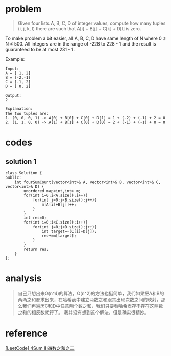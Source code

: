 # problem
> Given four lists A, B, C, D of integer values, compute how many tuples (i, j, k, l) there are such that A[i] + B[j] + C[k] + D[l] is zero.

To make problem a bit easier, all A, B, C, D have same length of N where 0 ≤ N ≤ 500. All integers are in the range of -228 to 228 - 1 and the result is guaranteed to be at most 231 - 1.

Example:
```
Input:
A = [ 1, 2]
B = [-2,-1]
C = [-1, 2]
D = [ 0, 2]

Output:
2

Explanation:
The two tuples are:
1. (0, 0, 0, 1) -> A[0] + B[0] + C[0] + D[1] = 1 + (-2) + (-1) + 2 = 0
2. (1, 1, 0, 0) -> A[1] + B[1] + C[0] + D[0] = 2 + (-1) + (-1) + 0 = 0
```

# codes

## solution 1
```
class Solution {
public:
    int fourSumCount(vector<int>& A, vector<int>& B, vector<int>& C, vector<int>& D) {
        unordered_map<int,int> m;
        for(int i=0;i<A.size();i++){
            for(int j=0;j<B.size();j++){
                m[A[i]+B[j]]++;
            }
        }
        int res=0;
        for(int i=0;i<C.size();i++){
            for(int j=0;j<D.size();j++){
                int target=-(C[i]+D[j]);
                res+=m[target];
            }
        }
        return res;
    }
};
```

# analysis
>自己只想出来O(n^4)的算法，O(n^2)的方法也挺简单，我们如果把A和B的两两之和都求出来，在哈希表中建立两数之和跟其出现次数之间的映射，那么我们再遍历C和D中任意两个数之和，我们只要看哈希表存不存在这两数之和的相反数就行了。
我并没有想到这个解法，但是确实很精妙。

# reference
[[LeetCode] 4Sum II 四数之和之二][1]

[1]: http://www.cnblogs.com/grandyang/p/6073317.html